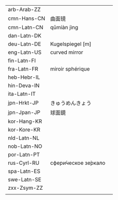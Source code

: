 | | | |
|-|-|-|
| arb-Arab-ZZ |  |  |
| cmn-Hans-CN | 曲面镜 |  |
| cmn-Latn-CN | qūmiàn jìng |  |
| dan-Latn-DK |  |  |
| deu-Latn-DE | Kugelspiegel [m] |  |
| eng-Latn-US | curved mirror |  |
| fin-Latn-FI |  |  |
| fra-Latn-FR | miroir sphérique |  |
| heb-Hebr-IL |  |  |
| hin-Deva-IN |  |  |
| ita-Latn-IT |  |  |
| jpn-Hrkt-JP | きゅうめんきょう |  |
| jpn-Jpan-JP | 球面鏡 |  |
| kor-Hang-KR |  |  |
| kor-Kore-KR |  |  |
| nld-Latn-NL |  |  |
| nob-Latn-NO |  |  |
| por-Latn-PT |  |  |
| rus-Cyrl-RU | сфери́ческое зе́ркало |  |
| spa-Latn-ES |  |  |
| swe-Latn-SE |  |  |
| zxx-Zsym-ZZ |  |  |
|  |  |  |
